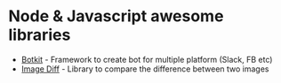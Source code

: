 # Node & Javascript awesome libraries

- [Botkit](https://github.com/howdyai/botkit) - Framework to create bot for multiple platform (Slack, FB etc)
- [Image Diff](https://github.com/uber/image-diff) - Library to compare the difference between two images
